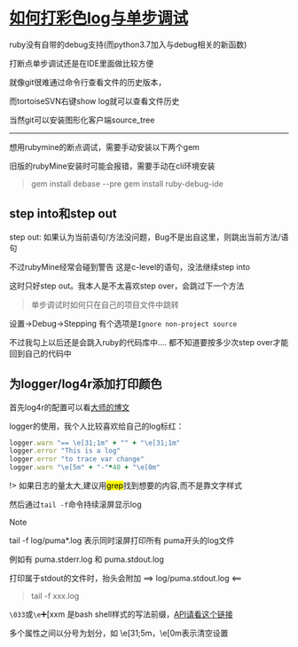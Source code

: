 # [如何打彩色log与单步调试](2019/11/rails-debug-log)

ruby没有自带的debug支持(而python3.7加入与debug相关的新函数)

打断点单步调试还是在IDE里面做比较方便

就像git很难通过命令行查看文件的历史版本，

而tortoiseSVN右键show log就可以查看文件历史

当然git可以安装图形化客户端source_tree

---

想用rubymine的断点调试，需要手动安装以下两个gem

旧版的rubyMine安装时可能会报错，需要手动在cli环境安装

> gem install debase --pre
> gem install ruby-debug-ide


## step into和step out

step out: 如果认为当前语句/方法没问题，Bug不是出自这里，则跳出当前方法/语句

不过rubyMine经常会碰到警告 这是c-level的语句，没法继续step into

这时只好step out。我本人是不太喜欢step over，会跳过下一个方法

> 单步调试时如何只在自己的项目文件中跳转

设置->Debug->Stepping 有个选项是`Ignore non-project source`

不过我勾上以后还是会跳入ruby的代码库中.... 都不知道要按多少次step over才能回到自己的代码中

## 为logger/log4r添加打印颜色

首先log4r的配置可以看[大师的博文](http://siwei.me/blog/posts/log4r)

logger的使用，我个人比较喜欢给自己的log标红：

```ruby
logger.warn "== \e[31;1m" + "" + "\e[31;1m"
logger.error "This is a log"
logger.error "to trace var change"
logger.warn "\e[5m" + "-"*40 + "\e[0m"
```

!> 如果日志的量太大,建议用<mark>grep</mark>找到想要的内容,而不是靠文字样式

然后通过`tail -f`命令持续滚屏显示log

> [!NOTE]
tail -f log/puma*.log 表示同时滚屏打印所有 puma开头的log文件

例如有 puma.stderr.log 和 puma.stdout.log

打印属于stdout的文件时，抬头会附加 ==> log/puma.stdout.log <==

> tail -f xxx.log

`\033`或`\e`➕[xxm 是bash shell样式的写法前缀，[API请看这个链接](https://misc.flogisoft.com/bash/tip_colors_and_formatting)

多个属性之间以分号为划分，如 \e[31;5m，\e[0m表示清空设置
